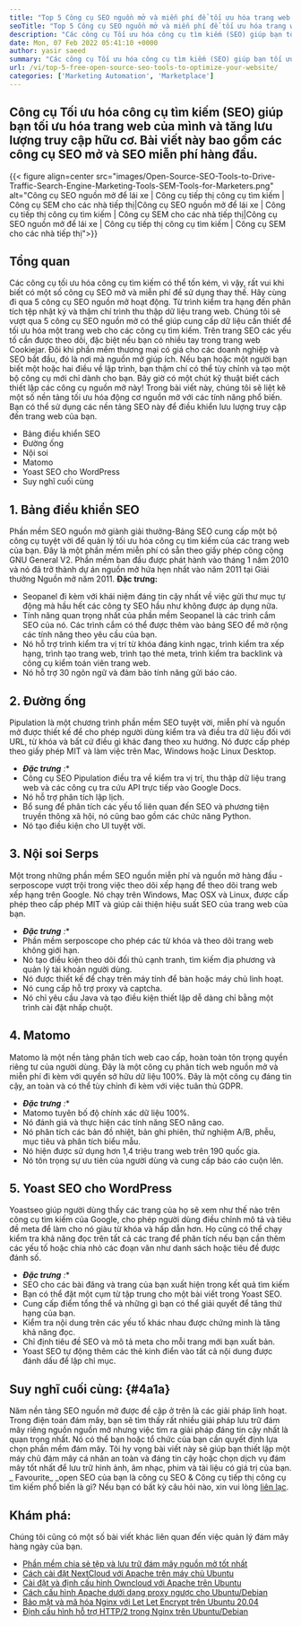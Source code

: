 ```yaml
---
title: "Top 5 Công cụ SEO nguồn mở và miễn phí để tối ưu hóa trang web của bạn '" 
seoTitle: "Top 5 Công cụ SEO nguồn mở và miễn phí để tối ưu hóa trang web của bạn" 
description: "Các công cụ Tối ưu hóa công cụ tìm kiếm (SEO) giúp bạn tối ưu hóa trang web của mình và tăng lưu lượng truy cập hữu cơ. Bài viết này bao gồm các công cụ SEO nguồn mở phổ biến." 
date: Mon, 07 Feb 2022 05:41:10 +0000
author: yasir saeed
summary: "Các công cụ Tối ưu hóa công cụ tìm kiếm (SEO) giúp bạn tối ưu hóa trang web của mình và tăng lưu lượng truy cập hữu cơ. Bài viết này bao gồm các công cụ SEO mở và SEO miễn phí hàng đầu." 
url: /vi/top-5-free-open-source-seo-tools-to-optimize-your-website/
categories: ['Marketing Automation', 'Marketplace']
---
```


## Công cụ Tối ưu hóa công cụ tìm kiếm (SEO) giúp bạn tối ưu hóa trang web của mình và tăng lưu lượng truy cập hữu cơ. Bài viết này bao gồm các công cụ SEO mở và SEO miễn phí hàng đầu.

{{< figure align=center src="images/Open-Source-SEO-Tools-to-Drive-Traffic-Search-Engine-Marketing-Tools-SEM-Tools-for-Marketers.png" alt="Công cụ SEO nguồn mở để lái xe | Công cụ tiếp thị công cụ tìm kiếm | Công cụ SEM cho các nhà tiếp thị|Công cụ SEO nguồn mở để lái xe | Công cụ tiếp thị công cụ tìm kiếm | Công cụ SEM cho các nhà tiếp thị|Công cụ SEO nguồn mở để lái xe | Công cụ tiếp thị công cụ tìm kiếm | Công cụ SEM cho các nhà tiếp thị">}}


##  **Tổng quan**  
Các công cụ tối ưu hóa công cụ tìm kiếm có thể tốn kém, vì vậy, rất vui khi biết có một số công cụ SEO mở và miễn phí để sử dụng thay thế. Hãy cùng đi qua 5 công cụ SEO nguồn mở hoạt động. Từ trình kiểm tra hạng đến phân tích tệp nhật ký và thậm chí trình thu thập dữ liệu trang web. Chúng tôi sẽ vượt qua 5 công cụ SEO nguồn mở có thể giúp cung cấp dữ liệu cần thiết để tối ưu hóa một trang web cho các công cụ tìm kiếm.
Trên trang SEO các yếu tố cần được theo dõi, đặc biệt nếu bạn có nhiều tay trong trang web Cookiejar. Đôi khi phần mềm thương mại có giá cho các doanh nghiệp và SEO bắt đầu, đó là nơi mà nguồn mở giúp ích. Nếu bạn hoặc một người bạn biết một hoặc hai điều về lập trình, bạn thậm chí có thể tùy chỉnh và tạo một bộ công cụ mới chỉ dành cho bạn. Bây giờ có một chút kỹ thuật biết cách thiết lập các công cụ nguồn mở này!
Trong bài viết này, chúng tôi sẽ liệt kê một số nền tảng tối ưu hóa động cơ nguồn mở với các tính năng phổ biến. Bạn có thể sử dụng các nền tảng SEO này để điều khiển lưu lượng truy cập đến trang web của bạn.
  * Bảng điều khiển SEO
  * Đường ống
  * Nội soi
  * Matomo
  * Yoast SEO cho WordPress
  * Suy nghĩ cuối cùng

## 1. Bảng điều khiển SEO
Phần mềm SEO nguồn mở giành giải thưởng-Bảng SEO cung cấp một bộ công cụ tuyệt vời để quản lý tối ưu hóa công cụ tìm kiếm của các trang web của bạn. Đây là một phần mềm miễn phí có sẵn theo giấy phép công cộng GNU General V2. Phần mềm ban đầu được phát hành vào tháng 1 năm 2010 và nó đã trở thành dự án nguồn mở hứa hẹn nhất vào năm 2011 tại Giải thưởng Nguồn mở năm 2011.
 **Đặc trưng:**  
  * Seopanel đi kèm với khái niệm đáng tin cậy nhất về việc gửi thư mục tự động mà hầu hết các công ty SEO hầu như không được áp dụng nữa.
  * Tính năng quan trọng nhất của phần mềm Seopanel là các trình cắm SEO của nó. Các trình cắm có thể được thêm vào bảng SEO để mở rộng các tính năng theo yêu cầu của bạn.
  * Nó hỗ trợ trình kiểm tra vị trí từ khóa đáng kinh ngạc, trình kiểm tra xếp hạng, trình tạo trang web, trình tạo thẻ meta, trình kiểm tra backlink và công cụ kiểm toán viên trang web.
  * Nó hỗ trợ 30 ngôn ngữ và đảm bảo tính năng gửi báo cáo.

## 2. Đường ống
Pipulation là một chương trình phần mềm SEO tuyệt vời, miễn phí và nguồn mở được thiết kế để cho phép người dùng kiểm tra và điều tra dữ liệu đối với URL, từ khóa và bất cứ điều gì khác đang theo xu hướng. Nó được cấp phép theo giấy phép MIT và làm việc trên Mac, Windows hoặc Linux Desktop.
*  ***Đặc trưng**  :** 
  * Công cụ SEO Pipulation điều tra về kiểm tra vị trí, thu thập dữ liệu trang web và các công cụ tra cứu API trực tiếp vào Google Docs.
  * Nó hỗ trợ phân tích lập lịch.
  * Bổ sung để phân tích các yếu tố liên quan đến SEO và phương tiện truyền thông xã hội, nó cũng bao gồm các chức năng Python.
  * Nó tạo điều kiện cho UI tuyệt vời.

## 3. Nội soi Serps
Một trong những phần mềm SEO nguồn miễn phí và nguồn mở hàng đầu - serposcope vượt trội trong việc theo dõi xếp hạng để theo dõi trang web xếp hạng trên Google. Nó chạy trên Windows, Mac OSX và Linux, được cấp phép theo cấp phép MIT và giúp cải thiện hiệu suất SEO của trang web của bạn.
*  ***Đặc trưng**  :** 
  * Phần mềm serposcope cho phép các từ khóa và theo dõi trang web không giới hạn.
  * Nó tạo điều kiện theo dõi đối thủ cạnh tranh, tìm kiếm địa phương và quản lý tài khoản người dùng.
  * Nó được thiết kế để chạy trên máy tính để bàn hoặc máy chủ linh hoạt.
  * Nó cung cấp hỗ trợ proxy và captcha.
  * Nó chỉ yêu cầu Java và tạo điều kiện thiết lập dễ dàng chỉ bằng một trình cài đặt nhấp chuột.

## 4. Matomo
Matomo là một nền tảng phân tích web cao cấp, hoàn toàn tôn trọng quyền riêng tư của người dùng. Đây là một công cụ phân tích web nguồn mở và miễn phí đi kèm với quyền sở hữu dữ liệu 100%. Đây là một công cụ đáng tin cậy, an toàn và có thể tùy chỉnh đi kèm với việc tuân thủ GDPR.
*  ***Đặc trưng**  :** 
  * Matomo tuyên bố độ chính xác dữ liệu 100%.
  * Nó đánh giá và thực hiện các tính năng SEO nâng cao.
  * Nó phân tích các bản đồ nhiệt, bản ghi phiên, thử nghiệm A/B, phễu, mục tiêu và phân tích biểu mẫu.
  * Nó hiện được sử dụng hơn 1,4 triệu trang web trên 190 quốc gia.
  * Nó tôn trọng sự ưu tiên của người dùng và cung cấp báo cáo cuộn lên.

## 5. Yoast SEO cho WordPress
Yoastseo giúp người dùng thấy các trang của họ sẽ xem như thế nào trên công cụ tìm kiếm của Google, cho phép người dùng điều chỉnh mô tả và tiêu đề meta để làm cho nó giàu từ khóa và hấp dẫn hơn. Họ cũng có thể chạy kiểm tra khả năng đọc trên tất cả các trang để phân tích nếu bạn cần thêm các yếu tố hoặc chia nhỏ các đoạn văn như danh sách hoặc tiêu đề được đánh số.
*  ***Đặc trưng**  :** 
  * SEO cho các bài đăng và trang của bạn xuất hiện trong kết quả tìm kiếm
  * Bạn có thể đặt một cụm từ tập trung cho một bài viết trong Yoast SEO.
  * Cung cấp điểm tổng thể và những gì bạn có thể giải quyết để tăng thứ hạng của bạn.
  * Kiểm tra nội dung trên các yếu tố khác nhau được chứng minh là tăng khả năng đọc.
  * Chỉ định tiêu đề SEO và mô tả meta cho mỗi trang mới bạn xuất bản.
  * Yoast SEO tự động thêm các thẻ kinh điển vào tất cả nội dung được đánh dấu để lập chỉ mục.

##  **Suy nghĩ cuối cùng:**   {#4a1a}

Năm nền tảng SEO nguồn mở được đề cập ở trên là các giải pháp linh hoạt. Trong điện toán đám mây, bạn sẽ tìm thấy rất nhiều giải pháp lưu trữ đám mây riêng nguồn nguồn mở nhưng việc tìm ra giải pháp đáng tin cậy nhất là quan trọng nhất. Nó có thể bạn hoặc tổ chức của bạn cần quyết định lựa chọn phần mềm đám mây. Tôi hy vọng bài viết này sẽ giúp bạn thiết lập một máy chủ đám mây cá nhân an toàn và đáng tin cậy hoặc chọn dịch vụ đám mây tốt nhất để lưu trữ hình ảnh, âm nhạc, phim và tài liệu có giá trị của bạn.
_ Favourite_ _open SEO của bạn là công cụ SEO & Công cụ tiếp thị công cụ tìm kiếm phổ biến là gì? Nếu bạn có bất kỳ câu hỏi nào, xin vui lòng [liên lạc][1].

## Khám phá:
Chúng tôi cũng có một số bài viết khác liên quan đến việc quản lý đám mây hàng ngày của bạn.
  * [Phần mềm chia sẻ tệp và lưu trữ đám mây nguồn mở tốt nhất][2]
  * [Cách cài đặt NextCloud với Apache trên máy chủ Ubuntu][3]
  * [Cài đặt và định cấu hình Owncloud với Apache trên Ubuntu][4]
  * [Cách cấu hình Apache dưới dạng proxy ngược cho Ubuntu/Debian][5]
  * [Bảo mật và mã hóa Nginx với Let Let Encrypt trên Ubuntu 20.04][6]
  * [Định cấu hình hỗ trợ HTTP/2 trong Nginx trên Ubuntu/Debian][7]



[1]: mailto:yasir.saeed@aspose.com
[2]: https://products.containerize.com/backup-and-sync/
[3]: https://blog.containerize.com/backup-and-sync-software/how-to-install-nextcloud-with-apache-on-ubuntu-server/
[4]: https://blog.containerize.com/backup-and-sync-software/how-to-install-and-configure-owncloud-with-apache-on-ubuntu/
[5]: https://blog.containerize.com/web-server-solution-stack/how-to-configure-apache-as-a-reverse-proxy-for-ubuntudebian/
[6]: https://blog.containerize.com/web-server-solution-stack/how-to-secure-nginx-with-letsencrypt-on-ubuntu-20-04/
[7]: https://blog.containerize.com/web-server-solution-stack/how-to-configure-http2-support-in-nginx-on-ubuntudebian/
